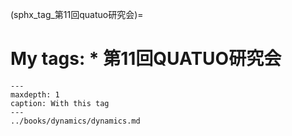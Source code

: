 (sphx_tag_第11回quatuo研究会)=
# My tags: * 第11回QUATUO研究会

```{toctree}
---
maxdepth: 1
caption: With this tag
---
../books/dynamics/dynamics.md
```
